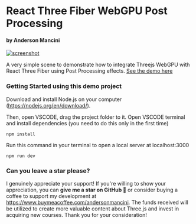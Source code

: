 # React Three Fiber WebGPU Post Processing

<h4>by Anderson Mancini</h4>

[![screenshot](https://r3f-webgpu-post-processing.vercel.app/social.jpg)](https://r3f-webgpu-post-processing.vercel.app/)

A very simple scene to demonstrate how to integrate Threejs WebGPU with React Three Fiber using Post Processing effects.
[See the demo here](https://r3f-webgpu-post-processing.vercel.app/)

### Getting Started using this demo project

Download and install Node.js on your computer (https://nodejs.org/en/download/).

Then, open VSCODE, drag the project folder to it. Open VSCODE terminal and install dependencies (you need to do this only in the first time)

```shell
npm install
```

Run this command in your terminal to open a local server at localhost:3000

```shell
npm run dev
```

### Can you leave a star please?

I genuinely appreciate your support! If you're willing to show your appreciation, you can <strong>give me a star on GitHub 🎉 </strong>or consider buying a coffee to support my development at https://www.buymeacoffee.com/andersonmancini. The funds received will be utilized to create more valuable content about Three.js and invest in acquiring new courses. Thank you for your consideration!
